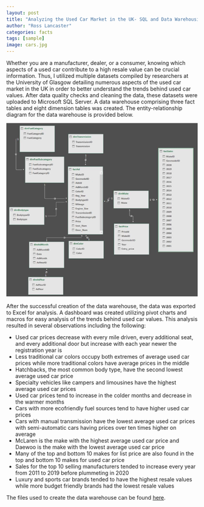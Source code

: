 ```yaml
---
layout: post
title: "Analyzing the Used Car Market in the UK- SQL and Data Warehousing "
author: "Ross Lancaster"
categories: facts
tags: [sample]
image: cars.jpg
---
```


Whether you are a manufacturer, dealer, or a consumer, knowing which aspects of a used car contribute to a high resale value can be crucial information. Thus, I utilized multiple datasets compiled by researchers at the University of Glasgow detailing numerous aspects of the used car market in the UK in order to better understand the trends behind used car values. After data quality checks and cleaning the data, these datasets were uploaded to Microsoft SQL Server. A data warehouse comprising three fact tables and eight dimension tables was created. The entity-relationship diagram for the data warehouse is provided below. 

![Entity Relationship Diagram](/assets/entity.JPG)

After the successful creation of the data warehouse, the data was exported to Excel for analysis. A dashboard was created utilizing pivot charts and macros for easy analysis of the trends behind used car values. This analysis resulted in several observations including the following:

* Used car prices decrease with every mile driven, every additional seat, and every additional door but increase with each year newer the registration year is
* Less traditional car colors occupy both extremes of average used car prices while more traditional colors have average prices in the middle
* Hatchbacks, the most common body type, have the second lowest average used car price
* Specialty vehicles like campers and limousines have the highest average used car prices
* Used car prices tend to increase in the colder months and decrease in the warmer months
* Cars with more ecofriendly fuel sources tend to have higher used car prices
* Cars with manual transmission have the lowest average used car prices with semi-automatic cars having prices over ten times higher on average
* McLaren is the make with the highest average used car price and Daewoo is the make with the lowest average used car price
* Many of the top and bottom 10 makes for list price are also found in the top and bottom 10 makes for used car price
* Sales for the top 10 selling manufacturers tended to increase every year from 2011 to 2019 before plummeting in 2020
* Luxury and sports car brands tended to have the highest resale values while more budget friendly brands had the lowest resale values

The files used to create the data warehouse can be found [here](https://github.com/rosslancaster1/Car-Data-Warehouse).

